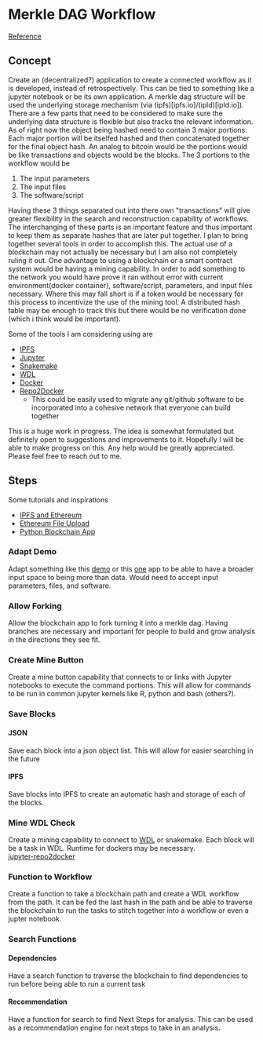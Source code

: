 # Merkle DAG Workflow
[Reference](https://blockchaindemo.io/)

## Concept

Create an (decentralized?) application to create a connected workflow as it is developed, instead of retrospectively.  This can be tied to something like a jupyter notebook or be its own application.  A merkle dag structure will be used the underlying storage mechanism (via (ipfs)[ipfs.io]/(ipld)[ipld.io]).  There are a few parts that need to be considered to make sure the underlying data structure is flexible but also tracks the relevant information.  As of right now the object being hashed need to contain 3 major portions.  Each major portion will be itselfed hashed and then concatenated together for the final object hash.  An analog to bitcoin would be the portions would be like transactions and objects would be the blocks.  The 3 portions to the workflow would be
  1. The input parameters
  2. The input files
  3. The software/script

Having these 3 things separated out into there own "transactions" will give greater flexibility in the search and reconstruction capability of workflows.  The interchanging of these parts is an important feature and thus important to keep them as separate hashes that are later put together.  I plan to bring together several tools in order to accomplish this.  The actual use of a blockchain may not actually be necessary but I am also not completely ruling it out.  One advantage to using a blockchain or a smart contract system would be having a mining capability.  In order to add something to the network you would have prove it ran without error with current environment(docker container), software/script, parameters, and input files necessary.  Where this may fall short is if a token would be necessary for this process to incentivize the use of the mining tool.  A distributed hash table may be enough to track this but there would be no verification done (which i think would be important).


Some of the tools I am considering using are
  - [IPFS](ipfs.io)
  - [Jupyter](http://jupyter.org/)
  - [Snakemake](https://snakemake.readthedocs.io/en/stable/)
  - [WDL](https://software.broadinstitute.org/wdl/)
  - [Docker](https://www.docker.com/)
  - [Repo2Docker](http://repo2docker.readthedocs.io/en/latest/)
    - This could be easily used to migrate any git/github software to be incorporated into a cohesive network that everyone can build together


This is a huge work in progress.  The idea is somewhat formulated but definitely open to suggestions and improvements to it. Hopefully I will be able to make progress on this.  Any help would be greatly appreciated.  Please feel free to reach out to me.  

## Steps

 Some tutorials and inspirations
   - [IPFS and Ethereum](https://www.youtube.com/watch?v=ADoRVVOSpI8&list=PLS5SEs8ZftgWggD3tKfgwsIPXuIhorXZk)
   - [Ethereum File Upload](https://snipbin.now.sh/)
   - [Python Blockchain App](https://medium.com/crypto-currently/lets-build-the-tiniest-blockchain-e70965a248b)


### Adapt Demo

Adapt something like this [demo](blockchaindemo.io) or this [one](https://gist.github.com/aunyks/47d157f8bc7d1829a729c2a6a919c173) app to be able to have a broader input space to being more than data.  Would need to accept input parameters, files, and software.


### Allow Forking

Allow the blockchain app to fork turning it into a merkle dag.  Having branches are necessary and important for people to build and grow analysis in the directions they see fit.


### Create Mine Button

Create a mine button capability that connects to or links with Jupyter notebooks to execute the command portions.  This will allow for commands to be run in common jupyter kernels like R, python and bash (others?).


### Save Blocks


#### JSON

Save each block into a json object list.  This will allow for easier searching in the future


#### IPFS

Save blocks into IPFS to create an automatic hash and storage of each of the blocks.


### Mine WDL Check

Create a mining capability to connect to [WDL](https://software.broadinstitute.org/wdl/) or snakemake.  Each block will be a task in WDL.  Runtime for dockers may be necessary.  
[jupyter-repo2docker](http://repo2docker.readthedocs.io/en/latest/)


### Function to Workflow

Create a function to take a blockchain path and create a WDL workflow from the path.  It can be fed the last hash in the path and be able to traverse the blockchain to run the tasks to stitch together into a workflow or even a jupter notebook.


### Search Functions


#### Dependencies

Have a search function to traverse the blockchain to find dependencies to run before being able to run a current task


#### Recommendation

Have a function for search to find Next Steps for analysis.  This can be used as a recommendation engine for next steps to take in an analysis.
